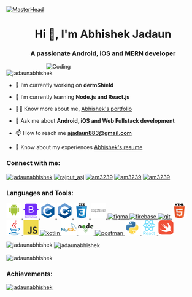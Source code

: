 [![MasterHead](https://storage.googleapis.com/gweb-uniblog-publish-prod/original_images/16320_Android_12_Blog_Header_opt_31x.gif)](https://https://github.com/jadaunabhishek)
<h1 align="center">Hi 👋, I'm Abhishek Jadaun</h1>
<h3 align="center">A passionate Android, iOS and MERN developer</h3>

<img align="right" alt="Coding" width="400" src="https://cdn.dribbble.com/users/1162077/screenshots/3848914/programmer.gif">

<p align="left"> <img src="https://komarev.com/ghpvc/?username=jadaunabhishek&label=Profile%20views&color=0e75b6&style=flat" alt="jadaunabhishek" /> </p>

- 🔭 I’m currently working on **dermShield**

- 🌱 I’m currently learning **Node.js and React.js**

- 👨‍💻 Know more about me, [Abhishek's portfolio](https://abhisheks-portfolio-ee4f1b.webflow.io)

- 💬 Ask me about **Android, iOS and Web Fullstack development**

- 📫 How to reach me **ajadaun883@gmail.com**

- 📄 Know about my experiences [Abhishek's resume](https://drive.google.com/file/d/1FH9LdgQ6nceNI8j9PsajpIYL5ZArGsjm/view?usp=drive_link)

<h3 align="left">Connect with me:</h3>
<p align="left">
<a href="https://linkedin.com/in/jadaunabhishek" target="blank"><img align="center" src="https://raw.githubusercontent.com/rahuldkjain/github-profile-readme-generator/master/src/images/icons/Social/linked-in-alt.svg" alt="jadaunabhishek" height="30" width="40" /></a>
<a href="https://instagram.com/rajput_asj" target="blank"><img align="center" src="https://raw.githubusercontent.com/rahuldkjain/github-profile-readme-generator/master/src/images/icons/Social/instagram.svg" alt="rajput_asj" height="30" width="40" /></a>
<a href="https://www.codechef.com/users/am3239" target="blank"><img align="center" src="https://cdn.jsdelivr.net/npm/simple-icons@3.1.0/icons/codechef.svg" alt="am3239" height="30" width="40" /></a>
<a href="https://www.hackerrank.com/am3239" target="blank"><img align="center" src="https://raw.githubusercontent.com/rahuldkjain/github-profile-readme-generator/master/src/images/icons/Social/hackerrank.svg" alt="am3239" height="30" width="40" /></a>
<a href="https://www.leetcode.com/am3239" target="blank"><img align="center" src="https://raw.githubusercontent.com/rahuldkjain/github-profile-readme-generator/master/src/images/icons/Social/leet-code.svg" alt="am3239" height="30" width="40" /></a>
</p>

<h3 align="left">Languages and Tools:</h3>
<p align="left"> <a href="https://developer.android.com" target="_blank" rel="noreferrer"> <img src="https://raw.githubusercontent.com/devicons/devicon/master/icons/android/android-original-wordmark.svg" alt="android" width="40" height="40"/> </a> <a href="https://getbootstrap.com" target="_blank" rel="noreferrer"> <img src="https://raw.githubusercontent.com/devicons/devicon/master/icons/bootstrap/bootstrap-plain-wordmark.svg" alt="bootstrap" width="40" height="40"/> </a> <a href="https://www.cprogramming.com/" target="_blank" rel="noreferrer"> <img src="https://raw.githubusercontent.com/devicons/devicon/master/icons/c/c-original.svg" alt="c" width="40" height="40"/> </a> <a href="https://www.w3schools.com/cpp/" target="_blank" rel="noreferrer"> <img src="https://raw.githubusercontent.com/devicons/devicon/master/icons/cplusplus/cplusplus-original.svg" alt="cplusplus" width="40" height="40"/> </a> <a href="https://www.w3schools.com/css/" target="_blank" rel="noreferrer"> <img src="https://raw.githubusercontent.com/devicons/devicon/master/icons/css3/css3-original-wordmark.svg" alt="css3" width="40" height="40"/> </a> <a href="https://expressjs.com" target="_blank" rel="noreferrer"> <img src="https://raw.githubusercontent.com/devicons/devicon/master/icons/express/express-original-wordmark.svg" alt="express" width="40" height="40"/> </a> <a href="https://www.figma.com/" target="_blank" rel="noreferrer"> <img src="https://www.vectorlogo.zone/logos/figma/figma-icon.svg" alt="figma" width="40" height="40"/> </a> <a href="https://firebase.google.com/" target="_blank" rel="noreferrer"> <img src="https://www.vectorlogo.zone/logos/firebase/firebase-icon.svg" alt="firebase" width="40" height="40"/> </a> <a href="https://git-scm.com/" target="_blank" rel="noreferrer"> <img src="https://www.vectorlogo.zone/logos/git-scm/git-scm-icon.svg" alt="git" width="40" height="40"/> </a> <a href="https://www.w3.org/html/" target="_blank" rel="noreferrer"> <img src="https://raw.githubusercontent.com/devicons/devicon/master/icons/html5/html5-original-wordmark.svg" alt="html5" width="40" height="40"/> </a> <a href="https://www.java.com" target="_blank" rel="noreferrer"> <img src="https://raw.githubusercontent.com/devicons/devicon/master/icons/java/java-original.svg" alt="java" width="40" height="40"/> </a> <a href="https://developer.mozilla.org/en-US/docs/Web/JavaScript" target="_blank" rel="noreferrer"> <img src="https://raw.githubusercontent.com/devicons/devicon/master/icons/javascript/javascript-original.svg" alt="javascript" width="40" height="40"/> </a> <a href="https://kotlinlang.org" target="_blank" rel="noreferrer"> <img src="https://www.vectorlogo.zone/logos/kotlinlang/kotlinlang-icon.svg" alt="kotlin" width="40" height="40"/> </a> <a href="https://www.mysql.com/" target="_blank" rel="noreferrer"> <img src="https://raw.githubusercontent.com/devicons/devicon/master/icons/mysql/mysql-original-wordmark.svg" alt="mysql" width="40" height="40"/> </a> <a href="https://nodejs.org" target="_blank" rel="noreferrer"> <img src="https://raw.githubusercontent.com/devicons/devicon/master/icons/nodejs/nodejs-original-wordmark.svg" alt="nodejs" width="40" height="40"/> </a> <a href="https://postman.com" target="_blank" rel="noreferrer"> <img src="https://www.vectorlogo.zone/logos/getpostman/getpostman-icon.svg" alt="postman" width="40" height="40"/> </a> <a href="https://www.python.org" target="_blank" rel="noreferrer"> <img src="https://raw.githubusercontent.com/devicons/devicon/master/icons/python/python-original.svg" alt="python" width="40" height="40"/> </a> <a href="https://reactjs.org/" target="_blank" rel="noreferrer"> <img src="https://raw.githubusercontent.com/devicons/devicon/master/icons/react/react-original-wordmark.svg" alt="react" width="40" height="40"/> </a> <a href="https://developer.apple.com/swift/" target="_blank" rel="noreferrer"> <img src="https://raw.githubusercontent.com/devicons/devicon/master/icons/swift/swift-original.svg" alt="swift" width="40" height="40"/> </a> </p>
 
<p><img align="left" src="https://github-readme-stats.vercel.app/api/top-langs?username=jadaunabhishek&show_icons=true&locale=en&layout=compact" alt="jadaunabhishek" /></p>

<p>&nbsp;<img align="center" src="https://github-readme-stats.vercel.app/api?username=jadaunabhishek&show_icons=true&locale=en" alt="jadaunabhishek" /></p>

<p><img align="center" src="https://github-readme-streak-stats.herokuapp.com/?user=jadaunabhishek&" alt="jadaunabhishek" /></p>

<h3 align="left">Achievements:</h3>
 <p align="left"> <a href="https://github.com/ryo-ma/github-profile-trophy"><img src="https://github-profile-trophy.vercel.app/?username=jadaunabhishek" alt="jadaunabhishek" /></a> </p>

